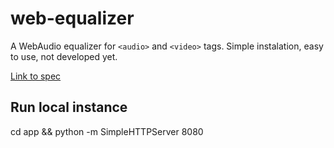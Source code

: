 web-equalizer
=============

A WebAudio equalizer for `<audio>` and `<video>` tags. Simple instalation, easy to use, not developed yet.

[Link to spec](https://dvcs.w3.org/hg/audio/raw-file/tip/webaudio/specification.html)

Run local instance
------------------

cd app && python -m SimpleHTTPServer 8080
